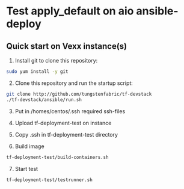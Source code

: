 # Test apply_default on aio ansible-deploy

## Quick start on Vexx instance(s)

1. Install git to clone this repository:

``` bash
sudo yum install -y git
```

2. Clone this repository and run the startup script:

``` bash
git clone http://github.com/tungstenfabric/tf-devstack
./tf-devstack/ansible/run.sh
```

3. Put in /homes/centos/.ssh required ssh-files

4. Upload tf-deployment-test on instance

5. Copy .ssh in tf-deployment-test directory

6. Build image

``` bash
tf-deployment-test/build-containers.sh
```

7. Start test

``` bash
tf-deployment-test/testrunner.sh
```